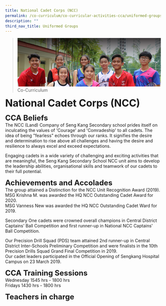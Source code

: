 ```yaml
---
title: National Cadet Corps (NCC)
permalink: /co-curriculum/co-curricular-activities-cca/uniformed-groups/national-cadets-corp-ncc
description: ""
third_nav_title: Uniformed Groups
---
```

>![](/images/About%20us.jpg)
>Co-Curriculum

**<font size=6>National Cadet Corps (NCC)</font>**

**<font size=5>CCA Beliefs</font>**<br>
The NCC (Land) Company of Seng Kang Secondary school prides itself on inculcating the values of 'Courage' and 'Comradeship' to all cadets. The idea of being "fearless" echoes through our ranks. It signifies the desire and determination to rise above all challenges and having the desire and resilience to always excel and exceed expectations.

  

Engaging cadets in a wide variety of challenging and exciting activities that are meaningful, the Seng Kang Secondary School NCC unit aims to develop the leadership abilities, organisational skills and teamwork of our cadets to their full potential.

  
**<font size=5>Achievements and Accolades</font>**<br>
The group attained a Distinction for the NCC Unit Recognition Award (2019).  <br>
MSG Krishna M. was awarded the HQ NCC Outstanding Cadet Award for 2020.<br>
MSG Vanness New was awarded the HQ NCC Outstanding Cadet Ward for 2019.
  
Secondary One cadets were crowned overall champions in Central District Captains' Ball Competition and first runner-up in National NCC Captains' Ball Competition.

  

Our Precision Drill Squad (PDS) team attained 2nd runner-up in Central District Inter-Schools Preliminary Competition and were finalists in the 10th Precision Drills Squad Grand Final Competition in 2019.<br>
Our cadet leaders participated in the Official Opening of Sengkang Hospital Campus on 23 March 2019.

  
**<font size=5>CCA Training Sessions</font>**<br>
Wednesday 1545 hrs - 1800 hrs<br>
Fridays 1430 hrs - 1800 hrs

**<font size=5>Teachers in charge</font>**<br>
